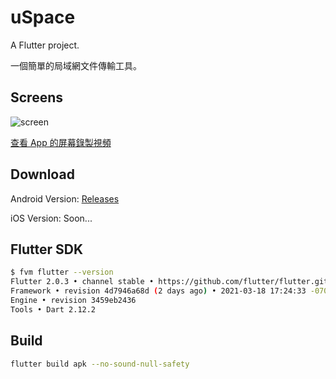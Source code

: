 # uSpace

A  Flutter project.

一個簡單的局域網文件傳輸工具。



## Screens

![screen](https://gitee.com/qoli/u-pic/raw/master/uPic/screen.jpg)

[查看 App 的屏幕錄製視頻](https://www.youtube.com/watch?v=n9TQFaVDypw)



## Download

Android Version: [Releases ](https://github.com/qoli/uSpace/releases)

iOS Version: Soon...



## Flutter SDK

```bash
$ fvm flutter --version
Flutter 2.0.3 • channel stable • https://github.com/flutter/flutter.git
Framework • revision 4d7946a68d (2 days ago) • 2021-03-18 17:24:33 -0700
Engine • revision 3459eb2436
Tools • Dart 2.12.2
```



## Build

```bash
flutter build apk --no-sound-null-safety
```

